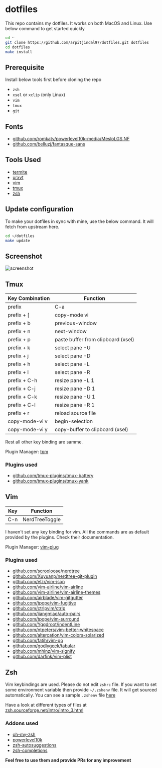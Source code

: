 # dotfiles

This repo contains my dotfiles. It works on both MacOS and Linux. Use below command to get started quickly

```bash
cd ~
git clone https://github.com/arpitjindal97/dotfiles.git dotfiles
cd dotfiles
make install
```

## Prerequisite

Install below tools first before cloning the repo

- `zsh`
- `xsel` or `xclip` (only Linux)
- `vim`
- `tmux`
- `git`

## Fonts

- [github.com/romkatv/powerlevel10k-media/MesloLGS NF](https://github.com/romkatv/powerlevel10k-media/)
- [github.com/belluzj/fantasque-sans](https://github.com/belluzj/fantasque-sans)

## Tools Used

- [termite](https://github.com/thestinger/termite/)
- [urxvt](http://software.schmorp.de/pkg/rxvt-unicode.html)
- [vim](https://github.com/vim/vim)
- [tmux](https://github.com/tmux/tmux)
- [zsh](https://github.com/zsh-users/zsh)

## Update configuration

To make your dotfiles in sync with mine, use the below command. It will fetch from upstream here.

```bash
cd ~/dotfiles
make update
```

## Screenshot

![screenshot](screenshot.png?raw=true)

## Tmux

| Key Combination | Function                           |
| --------------- | --------                           |
| prefix          | C-a                                |
| prefix + \[     | copy-mode vi                       |
| prefix + b      | previous-window                    |
| prefix + n      | next-window                        |
| prefix + p      | paste buffer from clipboard (xsel) |
| prefix + k      | select pane -U                     |
| prefix + j      | select pane -D                     |
| prefix + h      | select pane -L                     |
| prefix + l      | select pane -R                     |
| prefix + C-h    | resize pane -L 1                   |
| prefix + C-j    | resize pane -D 1                   |
| prefix + C-k    | resize pane -U 1                   |
| prefix + C-l    | resize pane -R 1                   |
| prefix + r      | reload source file                 |
| copy-mode-vi v  | begin-selection                    |
| copy-mode-vi y  | copy-buffer to clipboard (xsel)    |

Rest all other key binding are samme.

Plugin Manager: [tpm](https://github.com/tmux-plugins/tpm)

### Plugins used

- [github.com/tmux-plugins/tmux-battery](https://github.com/tmux-plugins/tmux-battery)
- [github.com/tmux-plugins/tmux-yank](https://github.com/tmux-plugins/tmux-yank)

## Vim

| Key | Function           |
| --- | --------           |
| C-n | NerdTreeToggle<CR> |

I haven't set any key binding for vim. All the commands are as default provided by the plugins. Check their documentation. 

Plugin Manager: [vim-plug](https://github.com/junegunn/vim-plug)

### Plugins used

- [github.com/scrooloose/nerdtree](https://github.com/scrooloose/nerdtree)
- [github.com/Xuyuanp/nerdtree-git-plugin](https://github.com/Xuyuanp/nerdtree-git-plugin)
- [github.com/elzr/vim-json](https://github.com/elzr/vim-json)
- [github.com/vim-airline/vim-airline](https://github.com/vim-airline/vim-airline)
- [github.com/vim-airline/vim-airline-themes](https://github.com/vim-airline/vim-airline-themes)
- [github.com/airblade/vim-gitgutter](https://github.com/airblade/vim-gitgutter)
- [github.com/tpope/vim-fugitive](https://github.com/tpope/vim-fugitive)
- [github.com/ctrlpvim/ctrlp](https://github.com/ctrlpvim/ctrlp.vim)
- [github.com/jiangmiao/auto-pairs](https://github.com/jiangmiao/auto-pairs)
- [github.com/tpope/vim-surround](https://github.com/tpope/vim-surround)
- [github.com/Yggdroot/indentLine](https://github.com/Yggdroot/indentLine)
- [github.com/ntpeters/vim-better-whitespace](https://github.com/ntpeters/vim-better-whitespace)
- [github.com/altercation/vim-colors-solarized](https://github.com/altercation/vim-colors-solarized)
- [github.com/fatih/vim-go](https://github.com/fatih/vim-go)
- [github.com/godlygeek/tabular](https://github.com/godlygeek/tabular)
- [github.com/mhinz/vim-signify](https://github.com/plasticboy/vim-markdown)
- [github.com/darfink/vim-plist](https://github.com/darfink/vim-plist)

## Zsh

Vim keybindings are used. Please do not edit `zshrc` file. If you want to set some environment variable then provide `~/.zshenv` file. 
It will get sourced automatically. You can see a sample `.zshenv` file [here](https://gist.github.com/arpitjindal97/d07fdf75433a288e921587c910bd3d73)

Have a look at different types of files at [zsh.sourceforge.net/Intro/intro_3.html](http://zsh.sourceforge.net/Intro/intro_3.html)

### Addons used

- [oh-my-zsh](https://github.com/ohmyzsh/ohmyzsh)
- [powerlevel10k](https://github.com/romkatv/powerlevel10k)
- [zsh-autosuggestions](https://github.com/zsh-users/zsh-autosuggestions)
- [zsh-completions](https://github.com/zsh-users/zsh-completions)

**Feel free to use them and provide PRs for any improvement**
